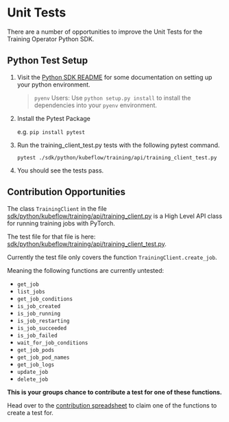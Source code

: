 # Unit Tests

There are a number of opportunities to improve the Unit Tests for the Training Operator Python SDK.

## Python Test Setup

1. Visit the [Python SDK README](https://github.com/kubeflow/training-operator/tree/master/sdk/python) for some documentation on setting up your python environment.

    > `pyenv` Users: Use `python setup.py install` to install the dependencies into your `pyenv` environment.

2. Install the Pytest Package

    e.g. `pip install pytest`

3. Run the training_client_test.py tests with the following pytest command.

    `pytest ./sdk/python/kubeflow/training/api/training_client_test.py`

4. You should see the tests pass.

## Contribution Opportunities

The class `TrainingClient` in the file [sdk/python/kubeflow/training/api/training_client.py](https://github.com/kubeflow/training-operator/blob/master/sdk/python/kubeflow/training/api/training_client.py) 
is a High Level API class for running training jobs with PyTorch.

The test file for that file is here: [sdk/python/kubeflow/training/api/training_client_test.py](https://github.com/kubeflow/training-operator/blob/master/sdk/python/kubeflow/training/api/training_client_test.py).

Currently the test file only covers the function `TrainingClient.create_job`.

Meaning the following functions are currently untested:

* `get_job`
* `list_jobs`
* `get_job_conditions`
* `is_job_created`
* `is_job_running`
* `is_job_restarting`
* `is_job_succeeded`
* `is_job_failed`
* `wait_for_job_conditions`
* `get_job_pods`
* `get_job_pod_names`
* `get_job_logs`
* `update_job`
* `delete_job`

**This is your groups chance to contribute a test for one of these functions.**

Head over to the [contribution spreadsheet](https://lite.framacalc.org/dulyrft6pc-a78e) to claim one of the functions to create a test for.
